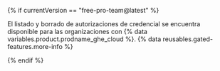 {% if currentVersion == "free-pro-team@latest" %}

El listado y borrado de autorizaciones de credencial se encuentra disponible para las organizaciones con {% data variables.product.prodname_ghe_cloud %}. {% data reusables.gated-features.more-info %}

{% endif %}
